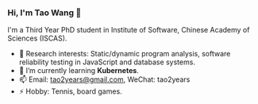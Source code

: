 ### Hi, I'm Tao Wang 👋
I'm a Third Year PhD student in Institute of Software, Chinese Academy of Sciences (ISCAS). 

- 🔭 Research interests: Static/dynamic program analysis, software reliability testing in JavaScript and database systems. 
- 🌱 I’m currently learning **Kubernetes**.
- 📫 Email: tao2years@gmail.com, WeChat: tao2years
- ⚡ Hobby: Tennis, board games.
